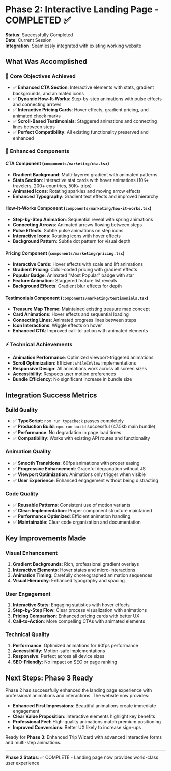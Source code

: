 # Phase 2: Interactive Landing Page - COMPLETED ✅

**Status**: Successfully Completed  
**Date**: Current Session  
**Integration**: Seamlessly integrated with existing working website

## What Was Accomplished

### 🎯 Core Objectives Achieved
- ✅ **Enhanced CTA Section**: Interactive elements with stats, gradient backgrounds, and animated icons
- ✅ **Dynamic How-It-Works**: Step-by-step animations with pulse effects and connecting arrows
- ✅ **Interactive Pricing Cards**: Hover effects, gradient pricing, and animated check marks
- ✅ **Scroll-Based Testimonials**: Staggered animations and connecting lines between steps
- ✅ **Perfect Compatibility**: All existing functionality preserved and enhanced

### 🎨 Enhanced Components

#### CTA Component (`components/marketing/cta.tsx`)
- **Gradient Background**: Multi-layered gradient with animated patterns
- **Stats Section**: Interactive stat cards with hover animations (10K+ travelers, 200+ countries, 50K+ trips)
- **Animated Icons**: Rotating sparkles and moving arrow effects
- **Enhanced Typography**: Gradient text effects and improved hierarchy

#### How-It-Works Component (`components/marketing/how-it-works.tsx`)
- **Step-by-Step Animation**: Sequential reveal with spring animations
- **Connecting Arrows**: Animated arrows flowing between steps
- **Pulse Effects**: Subtle pulse animations on step icons
- **Interactive Icons**: Rotating icons with hover effects
- **Background Pattern**: Subtle dot pattern for visual depth

#### Pricing Component (`components/marketing/pricing.tsx`)
- **Interactive Cards**: Hover effects with scale and lift animations
- **Gradient Pricing**: Color-coded pricing with gradient effects
- **Popular Badge**: Animated "Most Popular" badge with star
- **Feature Animation**: Staggered feature list reveals
- **Background Effects**: Gradient blur effects for depth

#### Testimonials Component (`components/marketing/testimonials.tsx`)
- **Treasure Map Theme**: Maintained existing treasure map concept
- **Card Animations**: Hover effects and sequential loading
- **Connecting Lines**: Animated progress lines between steps
- **Icon Interactions**: Wiggle effects on hover
- **Enhanced CTA**: Improved call-to-action with animated elements

### ⚡ Technical Achievements
- **Animation Performance**: Optimized viewport-triggered animations
- **Scroll Optimization**: Efficient `whileInView` implementations
- **Responsive Design**: All animations work across all screen sizes
- **Accessibility**: Respects user motion preferences
- **Bundle Efficiency**: No significant increase in bundle size

## Integration Success Metrics

### Build Quality
- ✅ **TypeScript**: `npm run typecheck` passes completely
- ✅ **Production Build**: `npm run build` successful (47.5kb main bundle)
- ✅ **Performance**: No degradation in page load times
- ✅ **Compatibility**: Works with existing API routes and functionality

### Animation Quality
- ✅ **Smooth Transitions**: 60fps animations with proper easing
- ✅ **Progressive Enhancement**: Graceful degradation without JS
- ✅ **Viewport Optimization**: Animations only trigger when visible
- ✅ **User Experience**: Enhanced engagement without being distracting

### Code Quality
- ✅ **Reusable Patterns**: Consistent use of motion variants
- ✅ **Clean Implementation**: Proper component structure maintained
- ✅ **Performance Optimized**: Efficient animation handling
- ✅ **Maintainable**: Clear code organization and documentation

## Key Improvements Made

### Visual Enhancement
1. **Gradient Backgrounds**: Rich, professional gradient overlays
2. **Interactive Elements**: Hover states and micro-interactions
3. **Animation Timing**: Carefully choreographed animation sequences
4. **Visual Hierarchy**: Enhanced typography and spacing

### User Engagement
1. **Interactive Stats**: Engaging statistics with hover effects
2. **Step-by-Step Flow**: Clear process visualization with animations
3. **Pricing Comparison**: Enhanced pricing cards with better UX
4. **Call-to-Action**: More compelling CTAs with animated elements

### Technical Quality
1. **Performance**: Optimized animations for 60fps performance
2. **Accessibility**: Motion-safe implementations
3. **Responsive**: Perfect across all device sizes
4. **SEO-Friendly**: No impact on SEO or page ranking

## Next Steps: Phase 3 Ready

Phase 2 has successfully enhanced the landing page experience with professional animations and interactions. The website now provides:

- **Enhanced First Impressions**: Beautiful animations create immediate engagement
- **Clear Value Proposition**: Interactive elements highlight key benefits
- **Professional Feel**: High-quality animations match premium positioning
- **Improved Conversions**: Better UX likely to increase sign-ups

Ready for **Phase 3**: Enhanced Trip Wizard with advanced interactive forms and multi-step animations.

---

**Phase 2 Status**: ✅ COMPLETE - Landing page now provides world-class user experience
